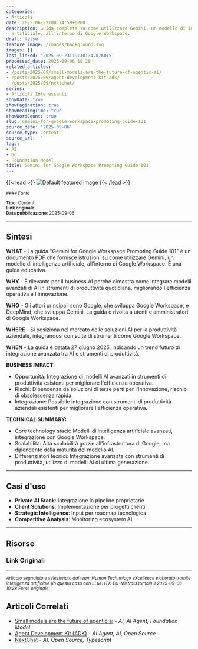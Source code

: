 ```yaml
---
categories:
- Articoli
date: 2025-06-27T08:24:59+0200
description: Guida completa su come utilizzare Gemini, un modello di intelligenza
  artificiale, all'interno di Google Workspace.
draft: false
feature_image: /images/background.svg
images: []
last_linked: '2025-09-23T19:30:34.076015'
processed_date: 2025-09-06 10:28
related_articles:
- /posts/2025/09/small-models-are-the-future-of-agentic-ai/
- /posts/2025/09/agent-development-kit-adk/
- /posts/2025/09/nextchat/
series:
- Articoli Interessanti
showDate: true
showPagination: true
showReadingTime: true
showWordCount: true
slug: gemini-for-google-workspace-prompting-guide-101
source_date: '2025-09-06'
source_type: Content
source_url: ''
tags:
- AI
- Go
- Foundation Model
title: Gemini for Google Workspace Prompting Guide 101
---
```


{{< lead >}}
![Default featured image](/images/background.svg)
{{< /lead >}}

<small>
#### Fonte

**Tipo:** Content  
**Link originale:** []()  
**Data pubblicazione:** 2025-09-06

</small>

---

## Sintesi

**WHAT** - La guida "Gemini for Google Workspace Prompting Guide 101" è un documento PDF che fornisce istruzioni su come utilizzare Gemini, un modello di intelligenza artificiale, all'interno di Google Workspace. È una guida educativa.

**WHY** - È rilevante per il business AI perché dimostra come integrare modelli avanzati di AI in strumenti di produttività quotidiana, migliorando l'efficienza operativa e l'innovazione.

**WHO** - Gli attori principali sono Google, che sviluppa Google Workspace, e DeepMind, che sviluppa Gemini. La guida è rivolta a utenti e amministratori di Google Workspace.

**WHERE** - Si posiziona nel mercato delle soluzioni AI per la produttività aziendale, integrandosi con suite di strumenti come Google Workspace.

**WHEN** - La guida è datata 27 giugno 2025, indicando un trend futuro di integrazione avanzata tra AI e strumenti di produttività.

**BUSINESS IMPACT:**
- Opportunità: Integrazione di modelli AI avanzati in strumenti di produttività esistenti per migliorare l'efficienza operativa.
- Rischi: Dipendenza da soluzioni di terze parti per l'innovazione, rischio di obsolescenza rapida.
- Integrazione: Possibile integrazione con strumenti di produttività aziendali esistenti per migliorare l'efficienza operativa.

**TECHNICAL SUMMARY:**
- Core technology stack: Modelli di intelligenza artificiale avanzati, integrazione con Google Workspace.
- Scalabilità: Alta scalabilità grazie all'infrastruttura di Google, ma dipendente dalla maturità del modello AI.
- Differenziatori tecnici: Integrazione avanzata con strumenti di produttività, utilizzo di modelli AI di ultima generazione.

---

## Casi d'uso

- **Private AI Stack**: Integrazione in pipeline proprietarie
- **Client Solutions**: Implementazione per progetti clienti
- **Strategic Intelligence**: Input per roadmap tecnologica
- **Competitive Analysis**: Monitoring ecosystem AI

---



## Risorse

### Link Originali



---

*<small>Articolo segnalato e selezionato dal team Human Technology eXcellence elaborato tramite intelligenza artificiale (in questo caso con LLM HTX-EU-Mistral3.1Small) il 2025-09-06 10:28
Fonte originale: []()</small>*

## Articoli Correlati

- [Small models are the future of agentic ai](/posts/2025/09/small-models-are-the-future-of-agentic-ai/) - *AI, AI Agent, Foundation Model*
- [Agent Development Kit (ADK)](/posts/2025/09/agent-development-kit-adk/) - *AI Agent, AI, Open Source*
- [NextChat](/posts/2025/09/nextchat/) - *AI, Open Source, Typescript*